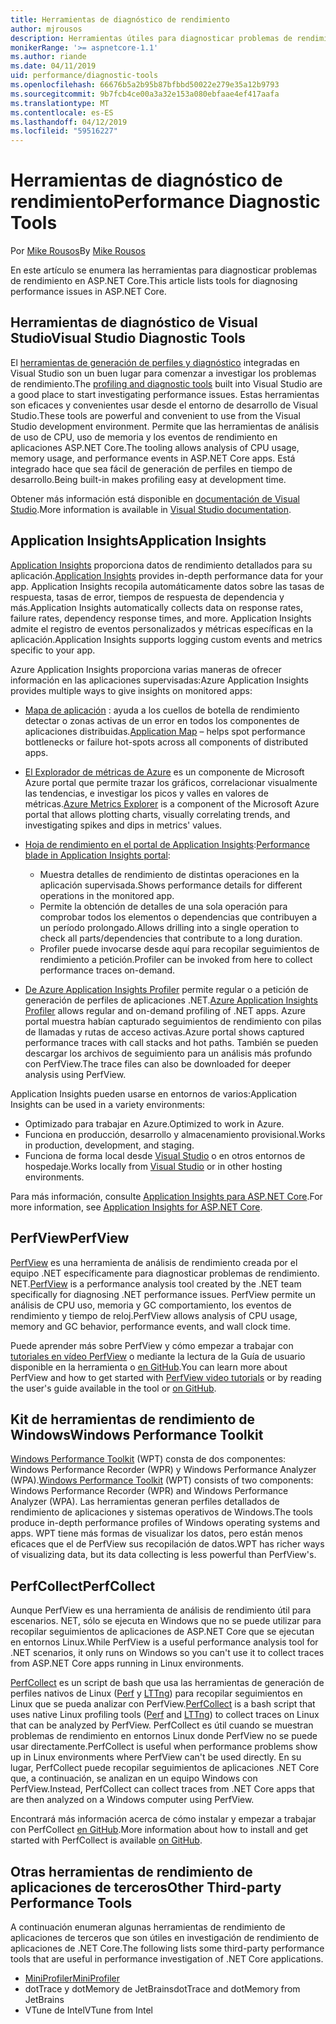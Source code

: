 ```yaml
---
title: Herramientas de diagnóstico de rendimiento
author: mjrousos
description: Herramientas útiles para diagnosticar problemas de rendimiento en aplicaciones ASP.NET Core.
monikerRange: '>= aspnetcore-1.1'
ms.author: riande
ms.date: 04/11/2019
uid: performance/diagnostic-tools
ms.openlocfilehash: 66676b5a2b95b87bfbbd50022e279e35a12b9793
ms.sourcegitcommit: 9b7fcb4ce00a3a32e153a080ebfaae4ef417aafa
ms.translationtype: MT
ms.contentlocale: es-ES
ms.lasthandoff: 04/12/2019
ms.locfileid: "59516227"
---
```

# <a name="performance-diagnostic-tools"></a><span data-ttu-id="668e7-103">Herramientas de diagnóstico de rendimiento</span><span class="sxs-lookup"><span data-stu-id="668e7-103">Performance Diagnostic Tools</span></span>

<span data-ttu-id="668e7-104">Por [Mike Rousos](https://github.com/mjrousos)</span><span class="sxs-lookup"><span data-stu-id="668e7-104">By [Mike Rousos](https://github.com/mjrousos)</span></span>

<span data-ttu-id="668e7-105">En este artículo se enumera las herramientas para diagnosticar problemas de rendimiento en ASP.NET Core.</span><span class="sxs-lookup"><span data-stu-id="668e7-105">This article lists tools for diagnosing performance issues in ASP.NET Core.</span></span>

## <a name="visual-studio-diagnostic-tools"></a><span data-ttu-id="668e7-106">Herramientas de diagnóstico de Visual Studio</span><span class="sxs-lookup"><span data-stu-id="668e7-106">Visual Studio Diagnostic Tools</span></span>

<span data-ttu-id="668e7-107">El [herramientas de generación de perfiles y diagnóstico](/visualstudio/profiling) integradas en Visual Studio son un buen lugar para comenzar a investigar los problemas de rendimiento.</span><span class="sxs-lookup"><span data-stu-id="668e7-107">The [profiling and diagnostic tools](/visualstudio/profiling) built into Visual Studio are a good place to start investigating performance issues.</span></span> <span data-ttu-id="668e7-108">Estas herramientas son eficaces y convenientes usar desde el entorno de desarrollo de Visual Studio.</span><span class="sxs-lookup"><span data-stu-id="668e7-108">These tools are powerful and convenient to use from the Visual Studio development environment.</span></span> <span data-ttu-id="668e7-109">Permite que las herramientas de análisis de uso de CPU, uso de memoria y los eventos de rendimiento en aplicaciones ASP.NET Core.</span><span class="sxs-lookup"><span data-stu-id="668e7-109">The tooling allows analysis of CPU usage, memory usage, and performance events in ASP.NET Core apps.</span></span> <span data-ttu-id="668e7-110">Está integrado hace que sea fácil de generación de perfiles en tiempo de desarrollo.</span><span class="sxs-lookup"><span data-stu-id="668e7-110">Being built-in makes profiling easy at development time.</span></span>

<span data-ttu-id="668e7-111">Obtener más información está disponible en [documentación de Visual Studio](/visualstudio/profiling/profiling-overview).</span><span class="sxs-lookup"><span data-stu-id="668e7-111">More information is available in [Visual Studio documentation](/visualstudio/profiling/profiling-overview).</span></span>

## <a name="application-insights"></a><span data-ttu-id="668e7-112">Application Insights</span><span class="sxs-lookup"><span data-stu-id="668e7-112">Application Insights</span></span>

<span data-ttu-id="668e7-113">[Application Insights](/azure/application-insights/app-insights-overview) proporciona datos de rendimiento detallados para su aplicación.</span><span class="sxs-lookup"><span data-stu-id="668e7-113">[Application Insights](/azure/application-insights/app-insights-overview) provides in-depth performance data for your app.</span></span> <span data-ttu-id="668e7-114">Application Insights recopila automáticamente datos sobre las tasas de respuesta, tasas de error, tiempos de respuesta de dependencia y más.</span><span class="sxs-lookup"><span data-stu-id="668e7-114">Application Insights automatically collects data on response rates, failure rates, dependency response times, and more.</span></span> <span data-ttu-id="668e7-115">Application Insights admite el registro de eventos personalizados y métricas específicas en la aplicación.</span><span class="sxs-lookup"><span data-stu-id="668e7-115">Application Insights supports logging custom events and metrics specific to your app.</span></span>

<span data-ttu-id="668e7-116">Azure Application Insights proporciona varias maneras de ofrecer información en las aplicaciones supervisadas:</span><span class="sxs-lookup"><span data-stu-id="668e7-116">Azure Application Insights provides multiple ways to give insights on monitored apps:</span></span>

- <span data-ttu-id="668e7-117">[Mapa de aplicación](/azure/application-insights/app-insights-app-map) : ayuda a los cuellos de botella de rendimiento detectar o zonas activas de un error en todos los componentes de aplicaciones distribuidas.</span><span class="sxs-lookup"><span data-stu-id="668e7-117">[Application Map](/azure/application-insights/app-insights-app-map) – helps spot performance bottlenecks or failure hot-spots across all components of distributed apps.</span></span>
- <span data-ttu-id="668e7-118">[El Explorador de métricas de Azure](/azure/azure-monitor/platform/metrics-getting-started) es un componente de Microsoft Azure portal que permite trazar los gráficos, correlacionar visualmente las tendencias, e investigar los picos y valles en valores de métricas.</span><span class="sxs-lookup"><span data-stu-id="668e7-118">[Azure Metrics Explorer](/azure/azure-monitor/platform/metrics-getting-started) is a component of the Microsoft Azure portal that allows plotting charts, visually correlating trends, and investigating spikes and dips in metrics' values.</span></span>
- <span data-ttu-id="668e7-119">[Hoja de rendimiento en el portal de Application Insights](/azure/application-insights/app-insights-tutorial-performance):</span><span class="sxs-lookup"><span data-stu-id="668e7-119">[Performance blade in Application Insights portal](/azure/application-insights/app-insights-tutorial-performance):</span></span>

  - <span data-ttu-id="668e7-120">Muestra detalles de rendimiento de distintas operaciones en la aplicación supervisada.</span><span class="sxs-lookup"><span data-stu-id="668e7-120">Shows performance details for different operations in the monitored app.</span></span>
  - <span data-ttu-id="668e7-121">Permite la obtención de detalles de una sola operación para comprobar todos los elementos o dependencias que contribuyen a un período prolongado.</span><span class="sxs-lookup"><span data-stu-id="668e7-121">Allows drilling into a single operation to check all parts/dependencies that contribute to a long duration.</span></span>
  - <span data-ttu-id="668e7-122">Profiler puede invocarse desde aquí para recopilar seguimientos de rendimiento a petición.</span><span class="sxs-lookup"><span data-stu-id="668e7-122">Profiler can be invoked from here to collect performance traces on-demand.</span></span>

- <span data-ttu-id="668e7-123">[De Azure Application Insights Profiler](/azure/azure-monitor/app/profiler) permite regular o a petición de generación de perfiles de aplicaciones .NET.</span><span class="sxs-lookup"><span data-stu-id="668e7-123">[Azure Application Insights Profiler](/azure/azure-monitor/app/profiler) allows regular and on-demand profiling of .NET apps.</span></span>  <span data-ttu-id="668e7-124">Azure portal muestra habían capturado seguimientos de rendimiento con pilas de llamadas y rutas de acceso activas.</span><span class="sxs-lookup"><span data-stu-id="668e7-124">Azure portal shows captured performance traces with call stacks and hot paths.</span></span> <span data-ttu-id="668e7-125">También se pueden descargar los archivos de seguimiento para un análisis más profundo con PerfView.</span><span class="sxs-lookup"><span data-stu-id="668e7-125">The trace files can also be downloaded for deeper analysis using PerfView.</span></span>

<span data-ttu-id="668e7-126">Application Insights pueden usarse en entornos de varios:</span><span class="sxs-lookup"><span data-stu-id="668e7-126">Application Insights can be used in a variety environments:</span></span>

- <span data-ttu-id="668e7-127">Optimizado para trabajar en Azure.</span><span class="sxs-lookup"><span data-stu-id="668e7-127">Optimized to work in Azure.</span></span>
- <span data-ttu-id="668e7-128">Funciona en producción, desarrollo y almacenamiento provisional.</span><span class="sxs-lookup"><span data-stu-id="668e7-128">Works in production, development, and staging.</span></span>
- <span data-ttu-id="668e7-129">Funciona de forma local desde [Visual Studio](/azure/application-insights/app-insights-visual-studio) o en otros entornos de hospedaje.</span><span class="sxs-lookup"><span data-stu-id="668e7-129">Works locally from [Visual Studio](/azure/application-insights/app-insights-visual-studio) or in other hosting environments.</span></span>

<span data-ttu-id="668e7-130">Para más información, consulte [Application Insights para ASP.NET Core](/azure/application-insights/app-insights-asp-net-core).</span><span class="sxs-lookup"><span data-stu-id="668e7-130">For more information, see [Application Insights for ASP.NET Core](/azure/application-insights/app-insights-asp-net-core).</span></span>

## <a name="perfview"></a><span data-ttu-id="668e7-131">PerfView</span><span class="sxs-lookup"><span data-stu-id="668e7-131">PerfView</span></span>

<span data-ttu-id="668e7-132">[PerfView](https://github.com/Microsoft/perfview) es una herramienta de análisis de rendimiento creada por el equipo .NET específicamente para diagnosticar problemas de rendimiento. NET.</span><span class="sxs-lookup"><span data-stu-id="668e7-132">[PerfView](https://github.com/Microsoft/perfview) is a performance analysis tool created by the .NET team specifically for diagnosing .NET performance issues.</span></span> <span data-ttu-id="668e7-133">PerfView permite un análisis de CPU uso, memoria y GC comportamiento, los eventos de rendimiento y tiempo de reloj.</span><span class="sxs-lookup"><span data-stu-id="668e7-133">PerfView allows analysis of CPU usage, memory and GC behavior, performance events, and wall clock time.</span></span>

<span data-ttu-id="668e7-134">Puede aprender más sobre PerfView y cómo empezar a trabajar con [tutoriales en vídeo PerfView](http://channel9.msdn.com/Series/PerfView-Tutorial) o mediante la lectura de la Guía de usuario disponible en la herramienta o [en GitHub](https://github.com/Microsoft/perfview).</span><span class="sxs-lookup"><span data-stu-id="668e7-134">You can learn more about PerfView and how to get started with [PerfView video tutorials](http://channel9.msdn.com/Series/PerfView-Tutorial) or by reading the user's guide available in the tool or [on GitHub](https://github.com/Microsoft/perfview).</span></span>

## <a name="windows-performance-toolkit"></a><span data-ttu-id="668e7-135">Kit de herramientas de rendimiento de Windows</span><span class="sxs-lookup"><span data-stu-id="668e7-135">Windows Performance Toolkit</span></span>

<span data-ttu-id="668e7-136">[Windows Performance Toolkit](/windows-hardware/test/wpt/) (WPT) consta de dos componentes: Windows Performance Recorder (WPR) y Windows Performance Analyzer (WPA).</span><span class="sxs-lookup"><span data-stu-id="668e7-136">[Windows Performance Toolkit](/windows-hardware/test/wpt/) (WPT) consists of two components: Windows Performance Recorder (WPR) and Windows Performance Analyzer (WPA).</span></span> <span data-ttu-id="668e7-137">Las herramientas generan perfiles detallados de rendimiento de aplicaciones y sistemas operativos de Windows.</span><span class="sxs-lookup"><span data-stu-id="668e7-137">The tools produce in-depth performance profiles of Windows operating systems and apps.</span></span> <span data-ttu-id="668e7-138">WPT tiene más formas de visualizar los datos, pero están menos eficaces que el de PerfView sus recopilación de datos.</span><span class="sxs-lookup"><span data-stu-id="668e7-138">WPT has richer ways of visualizing data, but its data collecting is less powerful than PerfView's.</span></span>

## <a name="perfcollect"></a><span data-ttu-id="668e7-139">PerfCollect</span><span class="sxs-lookup"><span data-stu-id="668e7-139">PerfCollect</span></span>

<span data-ttu-id="668e7-140">Aunque PerfView es una herramienta de análisis de rendimiento útil para escenarios. NET, sólo se ejecuta en Windows que no se puede utilizar para recopilar seguimientos de aplicaciones de ASP.NET Core que se ejecutan en entornos Linux.</span><span class="sxs-lookup"><span data-stu-id="668e7-140">While PerfView is a useful performance analysis tool for .NET scenarios, it only runs on Windows so you can't use it to collect traces from ASP.NET Core apps running in Linux environments.</span></span>

<span data-ttu-id="668e7-141">[PerfCollect](https://github.com/dotnet/coreclr/blob/master/Documentation/project-docs/linux-performance-tracing.md) es un script de bash que usa las herramientas de generación de perfiles nativos de Linux ([Perf](https://perf.wiki.kernel.org/index.php/Main_Page) y [LTTng](https://lttng.org/)) para recopilar seguimientos en Linux que se pueda analizar con PerfView.</span><span class="sxs-lookup"><span data-stu-id="668e7-141">[PerfCollect](https://github.com/dotnet/coreclr/blob/master/Documentation/project-docs/linux-performance-tracing.md) is a bash script that uses native Linux profiling tools ([Perf](https://perf.wiki.kernel.org/index.php/Main_Page) and [LTTng](https://lttng.org/)) to collect traces on Linux that can be analyzed by PerfView.</span></span> <span data-ttu-id="668e7-142">PerfCollect es útil cuando se muestran problemas de rendimiento en entornos Linux donde PerfView no se puede usar directamente.</span><span class="sxs-lookup"><span data-stu-id="668e7-142">PerfCollect is useful when performance problems show up in Linux environments where PerfView can't be used directly.</span></span> <span data-ttu-id="668e7-143">En su lugar, PerfCollect puede recopilar seguimientos de aplicaciones .NET Core que, a continuación, se analizan en un equipo Windows con PerfView.</span><span class="sxs-lookup"><span data-stu-id="668e7-143">Instead, PerfCollect can collect traces from .NET Core apps that are then analyzed on a Windows computer using PerfView.</span></span>

<span data-ttu-id="668e7-144">Encontrará más información acerca de cómo instalar y empezar a trabajar con PerfCollect [en GitHub](https://github.com/dotnet/coreclr/blob/master/Documentation/project-docs/linux-performance-tracing.md).</span><span class="sxs-lookup"><span data-stu-id="668e7-144">More information about how to install and get started with PerfCollect is available [on GitHub](https://github.com/dotnet/coreclr/blob/master/Documentation/project-docs/linux-performance-tracing.md).</span></span>

## <a name="other-third-party-performance-tools"></a><span data-ttu-id="668e7-145">Otras herramientas de rendimiento de aplicaciones de terceros</span><span class="sxs-lookup"><span data-stu-id="668e7-145">Other Third-party Performance Tools</span></span>

<span data-ttu-id="668e7-146">A continuación enumeran algunas herramientas de rendimiento de aplicaciones de terceros que son útiles en investigación de rendimiento de aplicaciones de .NET Core.</span><span class="sxs-lookup"><span data-stu-id="668e7-146">The following lists some third-party performance tools that are useful in performance investigation of .NET Core applications.</span></span>

- [<span data-ttu-id="668e7-147">MiniProfiler</span><span class="sxs-lookup"><span data-stu-id="668e7-147">MiniProfiler</span></span>](https://miniprofiler.com/)
- <span data-ttu-id="668e7-148">dotTrace y dotMemory de JetBrains</span><span class="sxs-lookup"><span data-stu-id="668e7-148">dotTrace and dotMemory from JetBrains</span></span>
- <span data-ttu-id="668e7-149">VTune de Intel</span><span class="sxs-lookup"><span data-stu-id="668e7-149">VTune from Intel</span></span>
